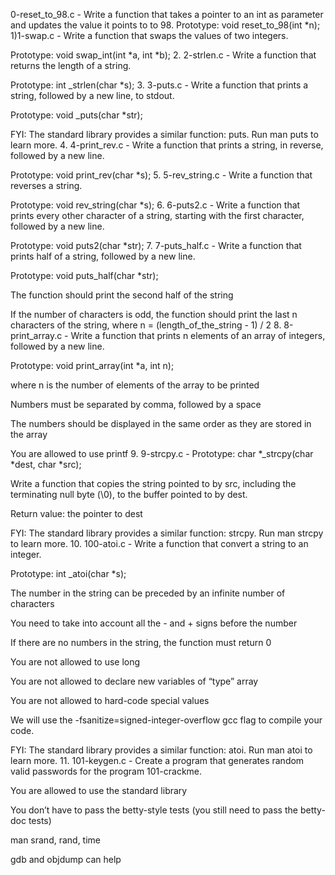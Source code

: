 
0-reset_to_98.c - Write a function that takes a pointer to an int as parameter and updates the value it points to to 98.
Prototype: void reset_to_98(int *n); 1)1-swap.c - Write a function that swaps the values of two integers.

Prototype: void swap_int(int *a, int *b); 2. 2-strlen.c - Write a function that returns the length of a string.

Prototype: int _strlen(char *s); 3. 3-puts.c - Write a function that prints a string, followed by a new line, to stdout.

Prototype: void _puts(char *str);

FYI: The standard library provides a similar function: puts. Run man puts to learn more. 4. 4-print_rev.c - Write a function that prints a string, in reverse, followed by a new line.

Prototype: void print_rev(char *s); 5. 5-rev_string.c - Write a function that reverses a string.

Prototype: void rev_string(char *s); 6. 6-puts2.c - Write a function that prints every other character of a string, starting with the first character, followed by a new line.

Prototype: void puts2(char *str); 7. 7-puts_half.c - Write a function that prints half of a string, followed by a new line.

Prototype: void puts_half(char *str);

The function should print the second half of the string

If the number of characters is odd, the function should print the last n characters of the string, where n = (length_of_the_string - 1) / 2 8. 8-print_array.c - Write a function that prints n elements of an array of integers, followed by a new line.

Prototype: void print_array(int *a, int n);

where n is the number of elements of the array to be printed

Numbers must be separated by comma, followed by a space

The numbers should be displayed in the same order as they are stored in the array

You are allowed to use printf 9. 9-strcpy.c - Prototype: char *_strcpy(char *dest, char *src);

Write a function that copies the string pointed to by src, including the terminating null byte (\0), to the buffer pointed to by dest.

Return value: the pointer to dest

FYI: The standard library provides a similar function: strcpy. Run man strcpy to learn more. 10. 100-atoi.c - Write a function that convert a string to an integer.

Prototype: int _atoi(char *s);

The number in the string can be preceded by an infinite number of characters

You need to take into account all the - and + signs before the number

If there are no numbers in the string, the function must return 0

You are not allowed to use long

You are not allowed to declare new variables of “type” array

You are not allowed to hard-code special values

We will use the -fsanitize=signed-integer-overflow gcc flag to compile your code.

FYI: The standard library provides a similar function: atoi. Run man atoi to learn more. 11. 101-keygen.c - Create a program that generates random valid passwords for the program 101-crackme.

You are allowed to use the standard library

You don’t have to pass the betty-style tests (you still need to pass the betty-doc tests)

man srand, rand, time

gdb and objdump can help
